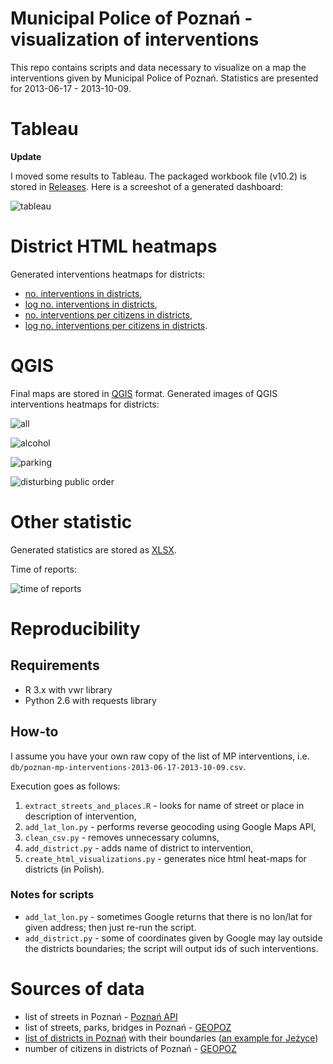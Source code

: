 Municipal Police of Poznań - visualization of interventions
=======================

This repo contains scripts and data necessary to visualize on a map the interventions given by Municipal Police of Poznań. Statistics are presented for 2013-06-17 - 2013-10-09.

# Tableau

**Update**

I moved some results to Tableau. The packaged workbook file (v10.2) is stored in [Releases](https://github.com/andre-wojtowicz/poznan-mp-interventions/releases). Here is a screeshot of a generated dashboard:

![tableau](https://andre-wojtowicz.github.io/poznan-mp-interventions/tableau.png)

# District HTML heatmaps

Generated interventions heatmaps for districts:

* [no. interventions in districts](https://andre-wojtowicz.github.io/poznan-mp-interventions/poznan-mp-2013-06-17-2013-10-09-interventions.html),
* [log no. interventions in districts](https://andre-wojtowicz.github.io/poznan-mp-interventions/poznan-mp-2013-06-17-2013-10-09-log-interventions.html),
* [no. interventions per citizens in districts](https://andre-wojtowicz.github.io/poznan-mp-interventions/poznan-mp-2013-06-17-2013-10-09-interventions-per-citizens.html),
* [log no. interventions per citizens in districts](https://andre-wojtowicz.github.io/poznan-mp-interventions/poznan-mp-2013-06-17-2013-10-09-log-interventions-per-citizens.html).

# QGIS

Final maps are stored in [QGIS](https://andre-wojtowicz.github.io/poznan-mp-interventions/poznan-mp-2013-06-17-2013-10-09-pl-qgis.zip) format. Generated images of QGIS interventions heatmaps for districts:

![all](https://andre-wojtowicz.github.io/poznan-mp-interventions/poznan-mp-2013-06-17-2013-10-09-heatmap-all.png)

![alcohol](https://andre-wojtowicz.github.io/poznan-mp-interventions/poznan-mp-2013-06-17-2013-10-09-heatmap-alcohol.png)

![parking](https://andre-wojtowicz.github.io/poznan-mp-interventions/poznan-mp-2013-06-17-2013-10-09-heatmap-parking.png)

![disturbing public order](https://andre-wojtowicz.github.io/poznan-mp-interventions/poznan-mp-2013-06-17-2013-10-09-heatmap-disturbing.png)

# Other statistic

Generated statistics are stored as [XLSX](https://andre-wojtowicz.github.io/poznan-mp-interventions/poznan-mp-interventions-2013-06-17-2013-10-09-stats.xlsx).

Time of reports:

![time of reports](https://andre-wojtowicz.github.io/poznan-mp-interventions/poznan-mp-2013-06-17-2013-10-09-time-of-reports.png)

# Reproducibility

## Requirements 

* R 3.x with vwr library
* Python 2.6 with requests library

## How-to 

I assume you have your own raw copy of the list of MP interventions, i.e. `db/poznan-mp-interventions-2013-06-17-2013-10-09.csv`.

Execution goes as follows:

1. `extract_streets_and_places.R` - looks for name of street or place in description of intervention,
2. `add_lat_lon.py` - performs reverse geocoding using Google Maps API,
3. `clean_csv.py` - removes unnecessary columns,
4. `add_district.py` - adds name of district to intervention,
5. `create_html_visualizations.py` - generates nice html heat-maps for districts (in Polish).

### Notes for scripts 

* `add_lat_lon.py` - sometimes Google returns that there is no lon/lat for given address; then just re-run the script.
* `add_district.py` - some of coordinates given by Google may lay outside the districts boundaries; the script will output ids of such interventions.

# Sources of data

* list of streets in Poznań - [Poznań API](http://www.poznan.pl/api)
* list of streets, parks, bridges in Poznań - [GEOPOZ](http://sip.geopoz.pl/)
* [list of districts in Poznań](http://www.poznan.pl/mim/osiedla/list/) with their boundaries ([an example for Jeżyce](http://www.poznan.pl/mim/plan/services.html?co=gml&service=districts&districts_id=42))
* number of citizens in districts of Poznań - [GEOPOZ](http://sip.geopoz.pl/)
